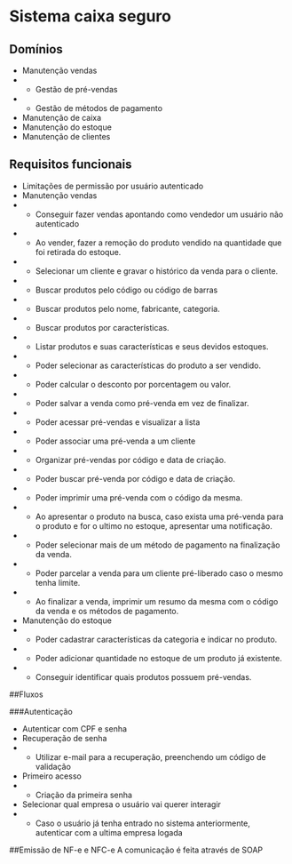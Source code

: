# Sistema caixa seguro

## Domínios

- Manutenção vendas
- - Gestão de pré-vendas
- - Gestão de métodos de pagamento
- Manutenção de caixa
- Manutenção do estoque
- Manutenção de clientes

## Requisitos funcionais

- Limitações de permissão por usuário autenticado
- Manutenção vendas
- - Conseguir fazer vendas apontando como vendedor um usuário não autenticado
- - Ao vender, fazer a remoção do produto vendido na quantidade que foi retirada do estoque.
- - Selecionar um cliente e gravar o histórico da venda para o cliente.
- - Buscar produtos pelo código ou código de barras
- - Buscar produtos pelo nome, fabricante, categoria.
- - Buscar produtos por características.
- - Listar produtos e suas características e seus devidos estoques.
- - Poder selecionar as características do produto a ser vendido.
- - Poder calcular o desconto por porcentagem ou valor.
- - Poder salvar a venda como pré-venda em vez de finalizar.
- - Poder acessar pré-vendas e visualizar a lista
- - Poder associar uma pré-venda a um cliente
- - Organizar pré-vendas por código e data de criação.
- - Poder buscar pré-venda por código e data de criação.
- - Poder imprimir uma pré-venda com o código da mesma.
- - Ao apresentar o produto na busca, caso exista uma pré-venda para o produto e for o ultimo no estoque, apresentar uma notificação.
- - Poder selecionar mais de um método de pagamento na finalização da venda.
- - Poder parcelar a venda para um cliente pré-liberado caso o mesmo tenha limite.
- - Ao finalizar a venda, imprimir um resumo da mesma com o código da venda e os métodos de pagamento.
- Manutenção do estoque
- - Poder cadastrar características da categoria e indicar no produto.
- - Poder adicionar quantidade no estoque de um produto já existente.
- - Conseguir identificar quais produtos possuem pré-vendas.

##Fluxos

###Autenticação

- Autenticar com CPF e senha
- Recuperação de senha
- - Utilizar e-mail para a recuperação, preenchendo um código de validação
- Primeiro acesso
- - Criação da primeira senha
- Selecionar qual empresa o usuário vai querer interagir
- - Caso o usuário já tenha entrado no sistema anteriormente, autenticar com a ultima empresa logada

##Emissão de NF-e e NFC-e
A comunicação é feita através de SOAP
